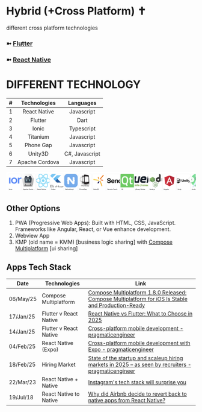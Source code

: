 # Hybrid (+Cross Platform) ✝️
different cross platform technologies

### ➼ [Flutter](Flutter)
### ➼ [React Native](ReactNative)

# DIFFERENT TECHNOLOGY

#|Technologies|Languages
:-:|:-:|:-:
1|React Native|Javascript
2|Flutter|Dart
3|Ionic|Typescript
4|Titanium|Javascript
5|Phone Gap|Javascript
6|Unity3D|C#, Javascript
7|Apache Cordova|Javascript

![alt text](!/hybrid.png)

## Other Options

1. PWA (Progressive Web Apps): Built with HTML, CSS, JavaScript. Frameworks like Angular, React, or Vue enhance development.
2. Webview App
3. KMP (old name = KMM) [business logic sharing] with [Compose Multiplatform](https://blog.jetbrains.com/kotlin/2025/05/compose-multiplatform-1-8-0-released-compose-multiplatform-for-ios-is-stable-and-production-ready/) [ui sharing]

## Apps Tech Stack

Date|Technologies|Link
-|-|-
06/May/25|Compose Multiplatform|[Compose Multiplatform 1.8.0 Released: Compose Multiplatform for iOS Is Stable and Production-Ready](https://blog.jetbrains.com/kotlin/2025/05/compose-multiplatform-1-8-0-released-compose-multiplatform-for-ios-is-stable-and-production-ready/)
17/Jan/25|Flutter v React Native|[React Native vs Flutter: What to Choose in 2025](https://www.browserstack.com/guide/flutter-vs-react-native)
14/Jan/25|Flutter v React Native|[Cross-platform mobile development - pragmaticengineer](https://newsletter.pragmaticengineer.com/p/cross-platform-mobile-development)
04/Feb/25|React Native (Expo)|[Cross-platform mobile development with Expo - pragmaticengineer](https://newsletter.pragmaticengineer.com/p/expo)
18/Feb/25|Hiring Market|[State of the startup and scaleup hiring markets in 2025 – as seen by recruiters - pragmaticengineer](https://newsletter.pragmaticengineer.com/p/startup-market-in-2025)
22/Mar/23|React Native + Native|[Instagram's tech stack will surprise you](https://www.youtube.com/watch?v=ODKzJrrHua0)
19/Jul/18|React Native to Native|[Why did Airbnb decide to revert back to native apps from React Native?](https://www.quora.com/Why-did-Airbnb-decide-to-revert-back-to-native-apps-from-React-Native)




